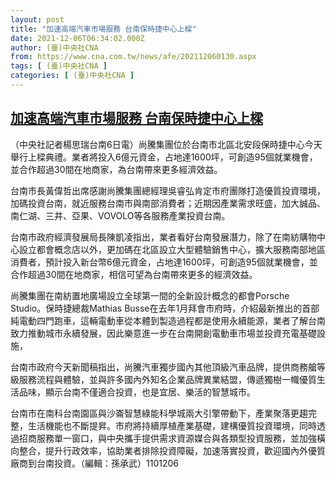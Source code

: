 ```yaml
---
layout: post
title: "加速高端汽車市場服務 台南保時捷中心上樑"
date: 2021-12-06T06:34:02.000Z
author: (臺)中央社CNA
from: https://www.cna.com.tw/news/afe/202112060130.aspx
tags: [ (臺)中央社CNA ]
categories: [ (臺)中央社CNA ]
---
```

<!--1638772442000-->
[加速高端汽車市場服務 台南保時捷中心上樑](https://www.cna.com.tw/news/afe/202112060130.aspx)
------

<div>
<div></div><div><p>（中央社記者楊思瑞台南6日電）尚騰集團位於台南市北區北安段保時捷中心今天舉行上樑典禮。業者將投入6億元資金，占地達1600坪，可創造95個就業機會，並合作超過30間在地商家，為台南帶來更多經濟效益。</p><p>台南市長黃偉哲出席感謝尚騰集團總經理吳睿弘肯定市府團隊打造優質投資環境，加碼投資台南，就近服務台南市與南部消費者；近期因產業需求旺盛，加大誠品、南仁湖、三井、亞果、VOVOLO等各服務產業投資台南。</p><p>台南市政府經濟發展局長陳凱凌指出，業者看好台南發展潛力，除了在南紡購物中心設立都會概念店以外，更加碼在北區設立大型體驗銷售中心，擴大服務南部地區消費者，預計投入新台幣6億元資金，占地達1600坪，可創造95個就業機會，並合作超過30間在地商家，相信可望為台南帶來更多的經濟效益。</p><p>尚騰集團在南紡置地廣場設立全球第一間的全新設計概念的都會Porsche Studio。保時捷總裁Mathias Busse在去年1月拜會市府時，介紹最新推出的首部純電動四門跑車，這輛電動車從本體到製造過程都是使用永續能源，業者了解台南致力推動城市永續發展，因此樂意進一步在台南開創電動車市場並投資充電基礎設施，</p><p>台南市政府今天新聞稿指出，尚騰汽車獨步國內其他頂級汽車品牌，提供商務艙等級服務流程與體驗，並與許多國內外知名企業品牌異業結盟，傳遞獨樹一幟優質生活品味，顯示台南不僅適合投資，也是宜居、樂活的智慧城市。</p><p>台南市在南科台南園區與沙崙智慧綠能科學城兩大引擎帶動下，產業聚落更趨完整，生活機能也不斷提昇。市府將持續厚植產業基礎，建構優質投資環境，同時透過招商服務單一窗口，與中央攜手提供需求資源媒合與各類型投資服務，並加強橫向整合，提升行政效率，協助業者排除投資障礙，加速落實投資，歡迎國內外優質廠商到台南投資。（編輯：孫承武）1101206</p></div>
</div>
